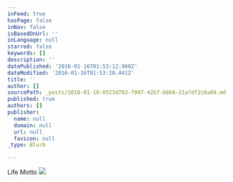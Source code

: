 ```yaml
---
inFeed: true
hasPage: false
inNav: false
isBasedOnUrl: ''
inLanguage: null
starred: false
keywords: []
description: ''
datePublished: '2016-01-16T01:53:12.960Z'
dateModified: '2016-01-16T01:53:10.441Z'
title: ''
author: []
sourcePath: _posts/2016-01-16-0523d703-f997-42b7-b6b8-21a7df2c6a84.md
published: true
authors: []
publisher:
  name: null
  domain: null
  url: null
  favicon: null
_type: Blurb

---
```

Life Motto
![](https://the-grid-user-content.s3-us-west-2.amazonaws.com/8bc5539f-0a27-47c8-924d-821206119820.jpg)